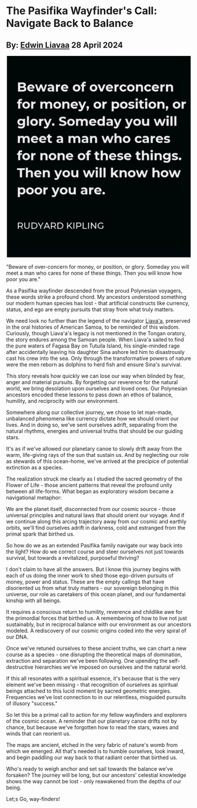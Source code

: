 # The Pasifika Wayfinder's Call: Navigate Back to Balance
## By: [Edwin Liavaa](https://github.com/EdwinLiavaa) 28 April 2024

<p align="center">
 <img width="500" src="https://github.com/EdwinLiavaa/liavaa.space/blob/main/blog/20240428/pic.png">
</p>

"Beware of over-concern for money, or position, or glory. Someday you will meet a man who cares for none of these things. Then you will know how poor you are."

As a Pasifika wayfinder descended from the proud Polynesian voyagers, these words strike a profound chord. My ancestors understood something our modern human species has lost - that artificial constructs like currency, status, and ego are empty pursuits that stray from what truly matters.

We need look no further than the legend of the navigator [Liava'a](https://www.samoanews.com/linking-samoans/legend-atule), preserved in the oral histories of American Samoa, to be reminded of this wisdom. Curiously, though Liava'a's legacy is not mentioned in the Tongan oratory, the story endures among the Samoan people. When Liava'a sailed to find the pure waters of Fagasa Bay on Tutuila Island, his single-minded rage after accidentally leaving his daughter Sina ashore led him to disastrously cast his crew into the sea. Only through the transformative powers of nature were the men reborn as dolphins to herd fish and ensure Sina's survival. 

This story reveals how quickly we can lose our way when blinded by fear, anger and material pursuits. By forgetting our reverence for the natural world, we bring desolation upon ourselves and loved ones. Our Polynesian ancestors encoded these lessons to pass down an ethos of balance, humility, and reciprocity with our environment.

Somewhere along our collective journey, we chose to let man-made, unbalanced phenomena like currency dictate how we should orient our lives. And in doing so, we've sent ourselves adrift, separating from the natural rhythms, energies and universal truths that should be our guiding stars.

It's as if we've allowed our planetary canoe to slowly drift away from the warm, life-giving rays of the sun that sustain us. And by neglecting our role as stewards of this ocean-home, we've arrived at the precipice of potential extinction as a species.

The realization struck me clearly as I studied the sacred geometry of the Flower of Life - those ancient patterns that reveal the profound unity between all life-forms. What began as exploratory wisdom became a navigational metaphor:

We are the planet itself, disconnected from our cosmic source - those universal principles and natural laws that should orient our voyage. And if we continue along this arcing trajectory away from our cosmic and earthly orbits, we'll find ourselves adrift in darkness, cold and estranged from the primal spark that birthed us.

So how do we as an extended Pasifika family navigate our way back into the light? How do we correct course and steer ourselves not just towards survival, but towards a revitalized, purposeful thriving?

I don't claim to have all the answers. But I know this journey begins with each of us doing the inner work to shed those ego-driven pursuits of money, power and status. These are the empty callings that have disoriented us from what truly matters - our sovereign belonging in this universe, our role as caretakers of this ocean planet, and our fundamental kinship with all beings.

It requires a conscious return to humility, reverence and childlike awe for the primordial forces that birthed us. A remembering of how to live not just sustainably, but in reciprocal balance with our environment as our ancestors modeled. A rediscovery of our cosmic origins coded into the very spiral of our DNA.  

Once we've retuned ourselves to these ancient truths, we can chart a new course as a species - one disrupting the theoretical maps of domination, extraction and separation we've been following. One upending the self-destructive hierarchies we've imposed on ourselves and the natural world.

If this all resonates with a spiritual essence, it's because that is the very element we've been missing - that recognition of ourselves as spiritual beings attached to this lucid moment by sacred geometric energies. Frequencies we've lost connection to in our relentless, misguided pursuits of illusory "success."

So let this be a primal call to action for my fellow wayfinders and explorers of the cosmic ocean. A reminder that our planetary canoe drifts not by chance, but because we've forgotten how to read the stars, waves and winds that can reorient us.

The maps are ancient, etched in the very fabric of nature's womb from which we emerged. All that's needed is to humble ourselves, look inward, and begin paddling our way back to that radiant center that birthed us. 

Who's ready to weigh anchor and set sail towards the balance we've forsaken? The journey will be long, but our ancestors' celestial knowledge shows the way cannot be lost - only reawakened from the depths of our being. 

Let;s Go, way-finders!